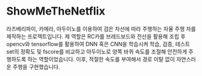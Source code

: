 # ShowMeTheNetflix

라즈베리파이, 카메라, 아두이노를 이용하여 검은 차선에 따라 주행하는 자율 주행 차를 제작하는 프로젝트입니다.
제 역할은 RC카를 브레드보드와 전선을 활용해 조립 후 opencv와 tensorflow를 활용하여 DNN 혹은 CNN을 학습시켜 학습, 검증, 테스트 set의 정확도 및 fscore를 비교하고 아두이노로 양쪽 바퀴 속도를 조절해 안전하게 주행하도록 하는 역할이었습니다.
이후, 적절한 속도를 부여해서 경로 이탈 없이 자연스러운 주행을 구현했습니다.

